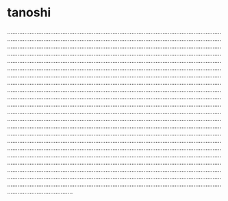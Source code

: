 # tanoshi

..............................................................................................................................................................................................................................................................................................................................................................................................................................................................................................................................................................................................................................................................................................................................................................................................................................................................................................................................................................................................................................................................................................................................................................................................................................................................................................................................................................................................................................................................................................................................................................................................................................................................................................................................................................................................................................................................................................................................................................................................................................................................................................................................................................................................................................................................................................................................................................................................................................................................................................................................................................................................................................................................................................................................................................................................................................................................................